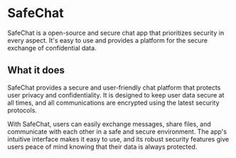 # SafeChat
SafeChat is a open-source and secure chat app that prioritizes security in every aspect. It's easy to use and provides a platform for the secure exchange of confidential data.

## What it does
SafeChat provides a secure and user-friendly chat platform that protects user privacy and confidentiality. It is designed to keep user data secure at all times, and all communications are encrypted using the latest security protocols.

With SafeChat, users can easily exchange messages, share files, and communicate with each other in a safe and secure environment. The app's intuitive interface makes it easy to use, and its robust security features give users peace of mind knowing that their data is always protected.
